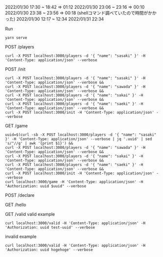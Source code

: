 2022/01/30 17:30 ~ 18:42 => 01:12
2022/01/30 23:06 ~ 23:16 => 00:10
2022/01/30 23:38 ~ 23:56 => 00:18 (shellコマンド調べていたので時間がかかった)
2022/01/30 12:17 ~ 12:34
2022/01/31 22:34

Run
```
yarn serve
```


POST /players
```
curl -X POST localhost:3000/players -d '{ "name": "sasaki" }' -H 'Content-Type: application/json' --verbose
```

POST /init
```
curl -X POST localhost:3000/players -d '{ "name": "sasaki" }' -H 'Content-Type: application/json' --verbose &&
curl -X POST localhost:3000/players -d '{ "name": "sawada" }' -H 'Content-Type: application/json' --verbose &&
curl -X POST localhost:3000/players -d '{ "name": "sakai" }' -H 'Content-Type: application/json' --verbose &&
curl -X POST localhost:3000/players -d '{ "name": "saeki" }' -H 'Content-Type: application/json' --verbose &&
curl -X POST localhost:3000/init -H 'Content-Type: application/json' --verbose
```

GET /game
```
uuid=$(curl -sb -X POST localhost:3000/players -d '{ "name": "sasaki" }' -H 'Content-Type: application/json' --verbose | jq '.uuid' | sed 's/"//g' | awk '{print $1}') &&
curl -X POST localhost:3000/players -d '{ "name": "sawada" }' -H 'Content-Type: application/json' --verbose &&
curl -X POST localhost:3000/players -d '{ "name": "sakai" }' -H 'Content-Type: application/json' --verbose &&
curl -X POST localhost:3000/players -d '{ "name": "saeki" }' -H 'Content-Type: application/json' --verbose &&
curl -X POST localhost:3000/init -H 'Content-Type: application/json' --verbose
curl localhost:3000/game -H 'Content-Type: application/json' -H "Authorization: uuid $uuid" --verbose
```


POST /declare



GET /hello

GET /valid
valid example
```
curl localhost:3000/valid -H 'Content-Type: application/json' -H 'Authorization: uuid test-uuid' --verbose
```
invalid example
```
curl localhost:3000/valid -H 'Content-Type: application/json' -H 'Authorization: uuid hogehoge' --verbose
```
